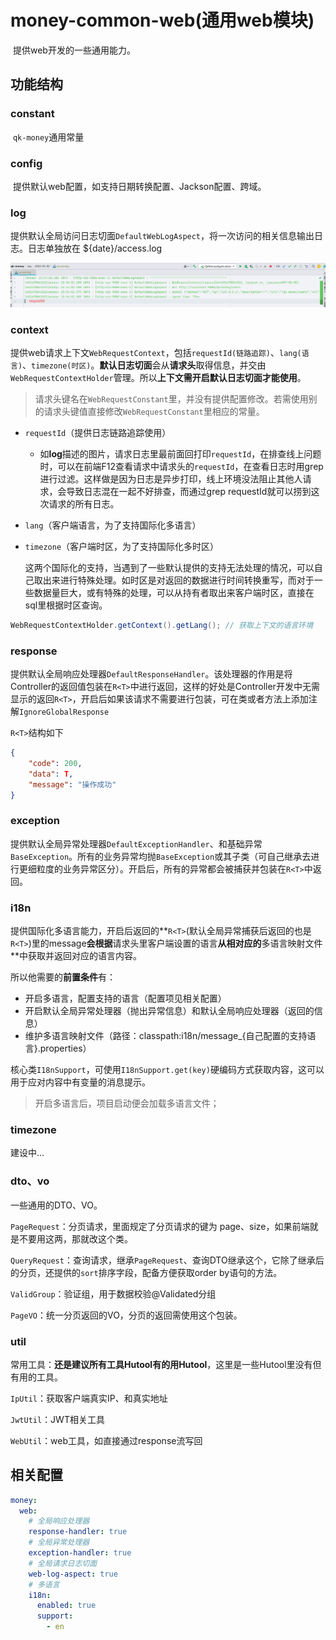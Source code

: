 # money-common-web(通用web模块)

​		提供web开发的一些通用能力。

## 功能结构

### constant

​		`qk-money`通用常量

### config

​		提供默认web配置，如支持日期转换配置、Jackson配置、跨域。

### log

​		提供默认全局访问日志切面`DefaultWebLogAspect`，将一次访问的相关信息输出日志。日志单独放在 ${date}/access.log

![image-20220502155822157](README.assets/image-20220502155822157.png)

### context

​		提供web请求上下文`WebRequestContext`，包括`requestId(链路追踪)`、`lang(语言)`、`timezone(时区)`。**默认日志切面**会从**请求头**取得信息，并交由`WebRequestContextHolder`管理。所以**上下文需开启默认日志切面才能使用**。

> 请求头键名在`WebRequestConstant`里，并没有提供配置修改。若需使用别的请求头键值直接修改`WebRequestConstant`里相应的常量。

- `requestId`（提供日志链路追踪使用）

  - 如**log**描述的图片，请求日志里最前面回打印`requestId`，在排查线上问题时，可以在前端F12查看请求中请求头的`requestId`，在查看日志时用grep进行过滤。这样做是因为日志是异步打印，线上环境没法阻止其他人请求，会导致日志混在一起不好排查，而通过grep requestId就可以捞到这次请求的所有日志。

- `lang`（客户端语言，为了支持国际化多语言）

- `timezone`（客户端时区，为了支持国际化多时区）

  这两个国际化的支持，当遇到了一些默认提供的支持无法处理的情况，可以自己取出来进行特殊处理。如时区是对返回的数据进行时间转换重写，而对于一些数据量巨大，或有特殊的处理，可以从持有者取出来客户端时区，直接在sql里根据时区查询。

~~~java
WebRequestContextHolder.getContext().getLang(); // 获取上下文的语言环境
~~~

### response

​		提供默认全局响应处理器`DefaultResponseHandler`。该处理器的作用是将Controller的返回值包装在`R<T>`中进行返回，这样的好处是Controller开发中无需显示的返回`R<T>`，开启后如果该请求不需要进行包装，可在类或者方法上添加注解`IgnoreGlobalResponse`

`R<T>`结构如下

~~~json
{
    "code": 200,
    "data": T,
    "message": "操作成功"
}
~~~

### exception

​		提供默认全局异常处理器`DefaultExceptionHandler`、和基础异常`BaseException`。所有的业务异常均抛`BaseException`或其子类（可自己继承去进行更细粒度的业务异常区分）。开启后，所有的异常都会被捕获并包装在`R<T>`中返回。

### i18n

​		提供国际化多语言能力，开启后返回的**`R<T>`(默认全局异常捕获后返回的也是`R<T>`)里的message**会根据**请求头里客户端设置的语言**从相对应的**多语言映射文件**中获取并返回对应的语言内容。

所以他需要的**前置条件**有：

- 开启多语言，配置支持的语言（配置项见相关配置）
- 开启默认全局异常处理器（抛出异常信息）和默认全局响应处理器（返回的信息）
- 维护多语言映射文件（路径：classpath:i18n/message_{自己配置的支持语言}.properties）

核心类`I18nSupport`，可使用`I18nSupport.get(key)`硬编码方式获取内容，这可以用于应对内容中有变量的消息提示。

> 开启多语言后，项目启动便会加载多语言文件；

### timezone

建设中...

### dto、vo

一些通用的DTO、VO。

`PageRequest`：分页请求，里面规定了分页请求的键为 page、size，如果前端就是不要用这两，那就改这个类。

`QueryRequest`：查询请求，继承`PageRequest`、查询DTO继承这个，它除了继承后的分页，还提供的`sort`排序字段，配备方便获取order by语句的方法。

`ValidGroup`：验证组，用于数据校验@Validated分组

`PageVO`：统一分页返回的VO，分页的返回需使用这个包装。

### util

常用工具：**还是建议所有工具Hutool有的用Hutool**，这里是一些Hutool里没有但有用的工具。

`IpUtil`：获取客户端真实IP、和真实地址

`JwtUtil`：JWT相关工具

`WebUtil`：web工具，如直接通过response流写回

## 相关配置

~~~yaml
money:
  web:
    # 全局响应处理器
    response-handler: true
    # 全局异常处理器
    exception-handler: true
    # 全局请求日志切面
    web-log-aspect: true
    # 多语言
    i18n:
      enabled: true
      support:
        - en
~~~


